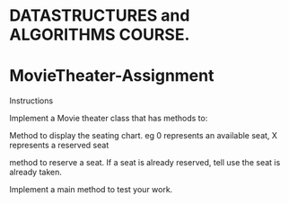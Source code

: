 # DATASTRUCTURES and ALGORITHMS COURSE.

# MovieTheater-Assignment

Instructions 

Implement a Movie theater class that has methods to:

Method to display the seating chart. eg 0 represents an available seat, X represents a reserved seat

method to reserve a seat. If a seat is already reserved, tell use the seat is already taken.

Implement a main method to test your work.


